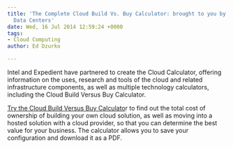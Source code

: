 ```yaml
---
title: 'The Complete Cloud Build Vs. Buy Calculator: brought to you by Intel and Expedient
  Data Centers'
date: Wed, 16 Jul 2014 12:59:24 +0000
tags:
- Cloud Computing
author: Ed Dzurko

---
```

Intel and Expedient have partnered to create the Cloud Calculator, offering information on the uses, research and tools of the cloud and related infrastructure components, as well as multiple technology calculators, including the Cloud Build Versus Buy Calculator.  

[Try the Cloud Build Versus Buy Calculato](http://thecloudcalculator.com/calculators/build-vs-buy.html)r to find out the total cost of ownership of building your own cloud solution, as well as moving into a hosted solution with a cloud provider, so that you can determine the best value for your business. The calculator allows you to save your configuration and download it as a PDF.